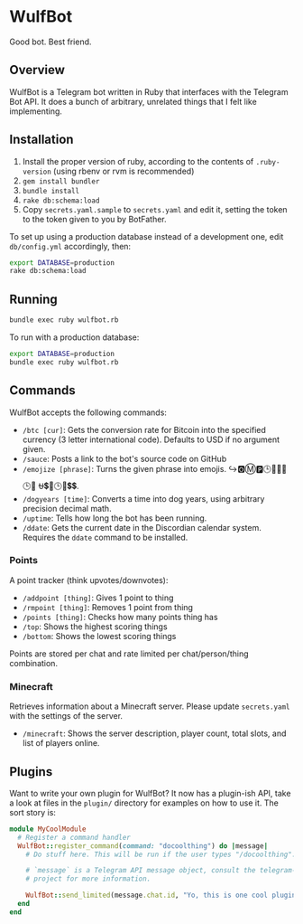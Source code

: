 # WulfBot

Good bot. Best friend.

## Overview

WulfBot is a Telegram bot written in Ruby that interfaces with the Telegram Bot
API. It does a bunch of arbitrary, unrelated things that I felt like
implementing.

## Installation

1. Install the proper version of ruby, according to the contents of
   `.ruby-version` (using rbenv or rvm is recommended)
2. `gem install bundler`
3. `bundle install`
4. `rake db:schema:load`
5. Copy `secrets.yaml.sample` to `secrets.yaml` and edit it, setting the token
   to the token given to you by BotFather.

To set up using a production database instead of a development one, edit
`db/config.yml` accordingly, then:

```bash
export DATABASE=production
rake db:schema:load
```

## Running

```bash
bundle exec ruby wulfbot.rb
```

To run with a production database:
```bash
export DATABASE=production
bundle exec ruby wulfbot.rb
```

## Commands

WulfBot accepts the following commands:

- `/btc [cur]`: Gets the conversion rate for Bitcoin into the specified currency
  (3 letter international code). Defaults to USD if no argument given.
- `/sauce`: Posts a link to the bot's source code on GitHub
- `/emojize [phrase]`: Turns the given phrase into emojis. ↪️🅾Ⓜ️🅿️🕒📧➕📧🕒💴 ⛎💲📧🕒📧💲💲.
- `/dogyears [time]`: Converts a time into dog years, using arbitrary precision
  decimal math.
- `/uptime`: Tells how long the bot has been running.
- `/ddate`: Gets the current date in the Discordian calendar system. Requires
  the `ddate` command to be installed.

### Points
A point tracker (think upvotes/downvotes):
- `/addpoint [thing]`: Gives 1 point to thing
- `/rmpoint [thing]`: Removes 1 point from thing
- `/points [thing]`: Checks how many points thing has
- `/top`: Shows the highest scoring things
- `/bottom`: Shows the lowest scoring things

Points are stored per chat and rate limited per chat/person/thing combination.

### Minecraft
Retrieves information about a Minecraft server. Please update `secrets.yaml`
with the settings of the server.
- `/minecraft`: Shows the server description, player count, total slots, and
  list of players online.

## Plugins

Want to write your own plugin for WulfBot? It now has a plugin-ish API, take a
look at files in the `plugin/` directory for examples on how to use it. The sort
story is:

```ruby
module MyCoolModule
  # Register a command handler
  WulfBot::register_command(command: "docoolthing") do |message|
    # Do stuff here. This will be run if the user types "/docoolthing".

    # `message` is a Telegram API message object, consult the telegram-bot-ruby
    # project for more information.

    WulfBot::send_limited(message.chat.id, "Yo, this is one cool plugin!")
  end
end
```

